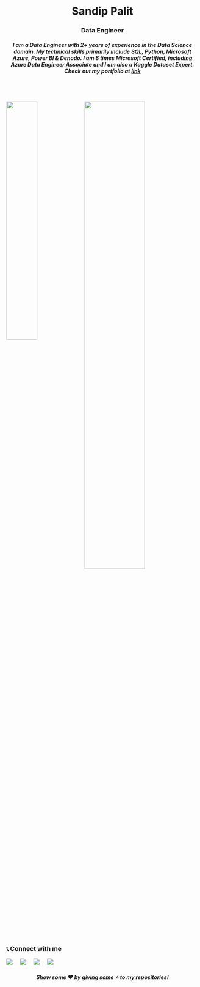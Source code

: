 <h1 align="center"><b> Sandip Palit </b></h1>
<h3 align="center"> Data Engineer</h3>
<h5 align="center"> I am a Data Engineer with 2+ years of experience in the Data Science domain. My technical skills primarily include SQL, Python, Microsoft Azure, Power BI & Denodo. I am 8 times Microsoft Certified, including Azure Data Engineer Associate and I am also a Kaggle Dataset Expert. Check out my portfolio at <a href="https://sandippalit.github.io/SP-Portfolio/">link</a> </h5>

<br><br>

<img align="left" width="40%" src="https://github-readme-streak-stats.herokuapp.com/?user=sandippalit&show_icons=true&count_private=true&theme=github&layout=compact"/>

<img align="center" width="56%" src="https://github-profile-summary-cards.vercel.app/api/cards/profile-details?username=sandippalit&show_icons=true&count_private=true&theme=github&layout=compact"/>

### 📞 Connect with me
<a href="https://www.linkedin.com/in/sandip-palit/" alt="Sandip Palit">
<img src="https://img.shields.io/badge/LinkedIn-0077B5?style=for-the-badge&logo=linkedin&logoColor=white"></a>&nbsp;&nbsp;&nbsp;&nbsp;
<a href="https://medium.com/@sandippalit009" alt="@sandippalit009">
<img src="https://img.shields.io/badge/Medium-12100E?style=for-the-badge&logo=medium&logoColor=white"></a>&nbsp;&nbsp;&nbsp;&nbsp;
<a href="https://www.kaggle.com/sandippalit009/" alt="Sandip Palit">
<img src="https://img.shields.io/badge/Kaggle-035a7d?style=for-the-badge&logo=kaggle&logoColor=white"></a>&nbsp;&nbsp;&nbsp;&nbsp;
<a href="mailto:sandippalitt@gmail.com" alt="sandippalitt@gmail.com">
<img src="https://img.shields.io/badge/Gmail-D14836?style=for-the-badge&logo=gmail&logoColor=white"></a>

<h5 align="center">Show some ❤️ by giving some ⭐ to my repositories! </h5>
